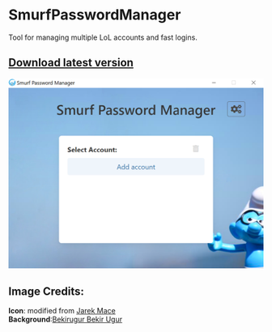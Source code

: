 # SmurfPasswordManager
Tool for managing multiple LoL accounts and fast logins. 

## [Download latest version](https://github.com/MatteoPrampolini/SmurfPasswordManager/releases/latest)
![screenshot](https://raw.githubusercontent.com/MatteoPrampolini/SmurfPasswordManager/images/main_window.png?s=200)

## Image Credits:
**Icon**: modified from [Jarek Mace](https://dribbble.com/shots/14735174-Smurf)\
**Background**:[Bekirugur Bekir Ugur](https://www.dreamstime.com/editorial-photography-brainy-smurf-background-sheep-pattern-colours-foreigner-colourful-reflexion-black-red-yellow-blue-smurfs-image99345677)
